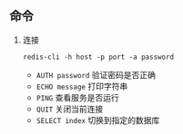 ## 命令
1. 连接
   ```shell script
   redis-cli -h host -p port -a password
   ```
   + `AUTH password`
   验证密码是否正确
   + `ECHO message`
   打印字符串
   + `PING`
   查看服务是否运行
   + `QUIT`
   关闭当前连接
   + `SELECT index`
   切换到指定的数据库

